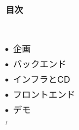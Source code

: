 # 目次

<br>
<br>
<br>

- 企画
- バックエンド
- インフラとCD
- フロントエンド
- デモ

<div
  class="absolute bottom-[1rem] right-[1rem] text-[1rem]"
>
  <SlideCurrentNo /> / <SlidesTotal />
</div>

<style>
ul {
  li {
    font-size: 1.8rem;
    margin-bottom: 0.5rem;
    ul {
      margin-top: 0;
      li {
        margin-bottom: 0;
        font-size: 1.6rem;
      }
    };
  }
}
</style>

<!--
企画の説明と設計の紹介をして、最後にデモを行います。
-->